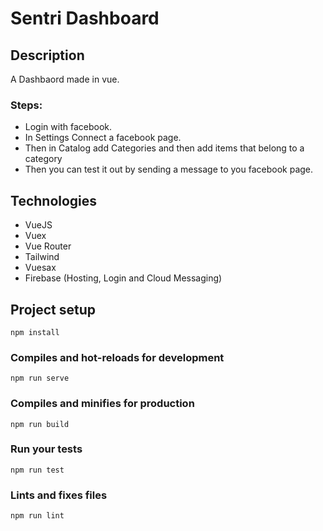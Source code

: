 # Sentri Dashboard

## Description

A Dashbaord made in vue.

### Steps:

- Login with facebook.
- In Settings Connect a facebook page.
- Then in Catalog add Categories and then add items that belong to a category 
- Then you can test it out by sending a message to you facebook page.

## Technologies
 * VueJS
 * Vuex
 * Vue Router
 * Tailwind
 * Vuesax
 * Firebase (Hosting, Login and Cloud Messaging)

## Project setup
```
npm install
```

### Compiles and hot-reloads for development
```
npm run serve
```

### Compiles and minifies for production
```
npm run build
```

### Run your tests
```
npm run test
```

### Lints and fixes files
```
npm run lint
```
